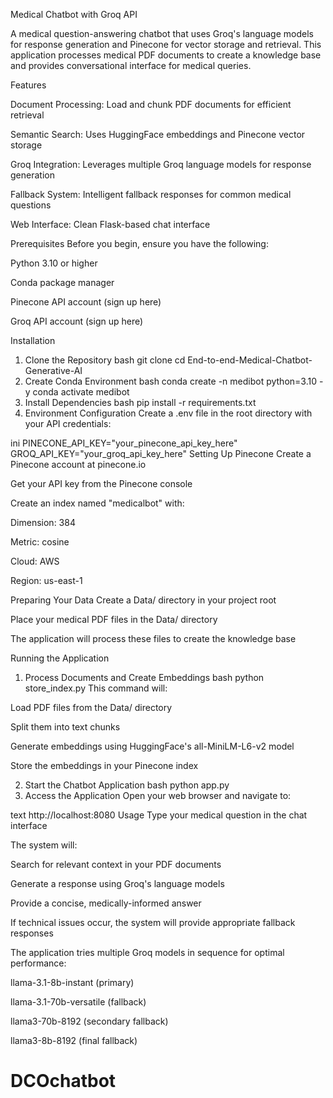 Medical Chatbot with Groq API

A medical question-answering chatbot that uses Groq's language models for response generation and Pinecone for vector storage and retrieval. This application processes medical PDF documents to create a knowledge base and provides conversational interface for medical queries.

Features

Document Processing: Load and chunk PDF documents for efficient retrieval

Semantic Search: Uses HuggingFace embeddings and Pinecone vector storage

Groq Integration: Leverages multiple Groq language models for response generation

Fallback System: Intelligent fallback responses for common medical questions

Web Interface: Clean Flask-based chat interface

Prerequisites
Before you begin, ensure you have the following:

Python 3.10 or higher

Conda package manager

Pinecone API account (sign up here)

Groq API account (sign up here)

Installation
1. Clone the Repository
bash
git clone <your-repository-url>
cd End-to-end-Medical-Chatbot-Generative-AI
2. Create Conda Environment
bash
conda create -n medibot python=3.10 -y
conda activate medibot
3. Install Dependencies
bash
pip install -r requirements.txt
4. Environment Configuration
Create a .env file in the root directory with your API credentials:

ini
PINECONE_API_KEY="your_pinecone_api_key_here"
GROQ_API_KEY="your_groq_api_key_here"
Setting Up Pinecone
Create a Pinecone account at pinecone.io

Get your API key from the Pinecone console

Create an index named "medicalbot" with:

Dimension: 384

Metric: cosine

Cloud: AWS

Region: us-east-1

Preparing Your Data
Create a Data/ directory in your project root

Place your medical PDF files in the Data/ directory

The application will process these files to create the knowledge base

Running the Application
1. Process Documents and Create Embeddings
bash
python store_index.py
This command will:

Load PDF files from the Data/ directory

Split them into text chunks

Generate embeddings using HuggingFace's all-MiniLM-L6-v2 model

Store the embeddings in your Pinecone index

2. Start the Chatbot Application
bash
python app.py
3. Access the Application
Open your web browser and navigate to:

text
http://localhost:8080
Usage
Type your medical question in the chat interface

The system will:

Search for relevant context in your PDF documents

Generate a response using Groq's language models

Provide a concise, medically-informed answer

If technical issues occur, the system will provide appropriate fallback responses

The application tries multiple Groq models in sequence for optimal performance:

llama-3.1-8b-instant (primary)

llama-3.1-70b-versatile (fallback)

llama3-70b-8192 (secondary fallback)

llama3-8b-8192 (final fallback)
# DCOchatbot

